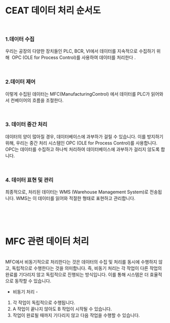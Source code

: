 <br>
<br>

# CEAT 데이터 처리 순서도 

<br>

### 1.데이터 수집
우리는 공장의 다양한 장치들인 PLC, BCR, VI에서 데이터를 지속적으로 수집하기 위 해  OPC (OLE for Process Control)를 사용하여 데이터를 처리한다 .



<br>


### 2.데이터 제어
이렇게 수집된 데이터는 MFC(ManufacturingControl) 에서 데이터를  PLC가 읽어와서 컨베이어의 흐름을 조절한다.


<br>

### 3. 데이터 중간 처리
데이터의 양이 많아질 경우, 데이터베이스에 과부하가 걸릴 수 있습니다. 이를 방지하기 위해, 우리는 중간 처리 시스템인 OPC (OLE for Process Control)를 사용합니다. OPC는 데이터를 수집하고 하나씩 처리하여 데이터베이스에 과부하가 걸리지 않도록 합니다.


<br>


### 4. 데이터 표현 및 관리
최종적으로, 처리된 데이터는 WMS (Warehouse Management System)로 전송됩니다. WMS는 이 데이터를 읽어와 적절한 형태로 표현하고 관리합니다.

<br><br>
<br>


# MFC  관련 데이터 처리 
<br>
MFC에서 비동기적으로 처리한다는 것은 데이터의 수집 및 처리를 동시에 수행하지 않고, 독립적으로 수행한다는 것을 의미합니다. 즉, 비동기 처리는 각 작업이 다른 작업의 완료를 기다리지 않고 독립적으로 진행되는 방식입니다. 이를 통해 시스템은 더 효율적으로 동작할 수 있습니다. 

- 비동기 처리 - 
1. 각 작업이 독립적으로 수행됩니다.
2. A 작업이 끝나지 않아도 B 작업이 시작될 수 있습니다.
3. 작업이 완료될 때까지 기다리지 않고 다음 작업을 수행할 수 있습니다.





